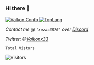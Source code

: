 ### Hi there 👋






<a href="https://github.com//">
  <img align="center" src="https://github-readme-stats.vercel.app/api?username=ValkonX33&show_icons=true&count_private=true&include_all_commits=true&theme=midnight-purple" alt="Valkon Contb" />
</a>
<a href="https://github.com/ValkonX33">
  <img align="center" src="https://github-readme-stats.vercel.app/api/top-langs/?username=ValkonX33&layout=compact&theme=midnight-purple&langs_count=10" alt="TopLang"/>
</a>
<br>

*Contact me @ `'xozac3876'` over [Discord](%28https://discord.com/channels/@me%29*)*

*Twitter: @[Valkonx33](https://twitter.com/Valkonx33)*

<code>Total Vistors</code>
<br>
<!--![Profile Visits](https://profile-counter.glitch.me/ValkonX33/count.svg)-->
![Visitors](https://visitor-badge.laobi.icu/badge?page_id=ValkonX33.Valkonx33&title=Visitors)
